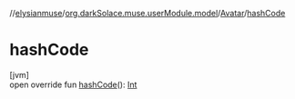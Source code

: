 //[elysianmuse](../../../index.md)/[org.darkSolace.muse.userModule.model](../index.md)/[Avatar](index.md)/[hashCode](hash-code.md)

# hashCode

[jvm]\
open override fun [hashCode](hash-code.md)(): [Int](https://kotlinlang.org/api/latest/jvm/stdlib/kotlin/-int/index.html)
